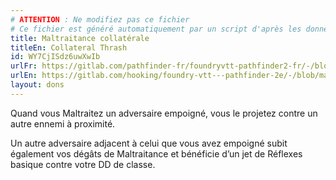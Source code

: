 ```yaml
---
# ATTENTION : Ne modifiez pas ce fichier
# Ce fichier est généré automatiquement par un script d'après les données du module Foundry VTT officiel et de sa traduction
title: Maltraitance collatérale
titleEn: Collateral Thrash
id: WY7CjISdz6uwXwIb
urlFr: https://gitlab.com/pathfinder-fr/foundryvtt-pathfinder2-fr/-/blob/master/data/feats/WY7CjISdz6uwXwIb.htm
urlEn: https://gitlab.com/hooking/foundry-vtt---pathfinder-2e/-/blob/master/packs/data/feats.db/collateral-thrash.json
layout: dons
---
```

Quand vous Maltraitez un adversaire empoigné, vous le projetez contre un autre ennemi à proximité.

Un autre adversaire adjacent à celui que vous avez empoigné subit également vos dégâts de Maltraitance et bénéficie d’un jet de Réflexes basique contre votre DD de classe.
